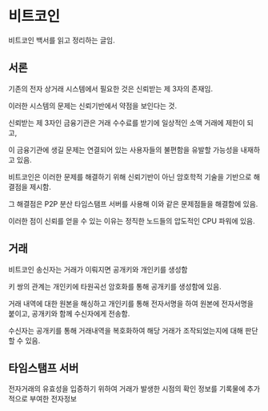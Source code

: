 # 비트코인
비트코인 백서를 읽고 정리하는 글임.

## 서론
기존의 전자 상거래 시스템에서 필요한 것은 신뢰받는 제 3자의 존재임.

이러한 시스템의 문제는 신뢰기반에서 약점을 보인다는 것.

신뢰받는 제 3자인 금융기관은 거래 수수료를 받기에 일상적인 소액 거래에 제한이 되고,

이 금융기관에 생길 문제는 연결되어 있는 사용자들의 불편함을 유발할 가능성을 내재하고 있음.

비트코인은 이러한 문제를 해결하기 위해 신뢰기반이 아닌 암호학적 기술을 기반으로 해결점을 제시함.

그 해결점은 P2P 분산 타임스탬프 서버를 사용해 이와 같은 문제점들을 해결함에 있음.

이러한 점이 신뢰를 얻을 수 있는 이유는 정직한 노드들의 압도적인 CPU 파워에 있음.

## 거래
비트코인 송신자는 거래가 이뤄지면 공개키와 개인키를 생성함

키 쌍의 관계는 개인키에 타원곡선 암호화를 통해 공개키를 생성함에 있음.

거래 내역에 대한 원본을 해싱하고 개인키를 통해 전자서명을 하여 원본에 전자서명을 붙이고, 공개키와 함께 수신자에게 전송함.

수신자는 공개키를 통해 거래내역을 복호화하여 해당 거래가 조작되었는지에 대해 판단할 수 있음.

## 타임스탬프 서버
전자거래의 유효성을 입증하기 위하여 거래가 발생한 시점의 확인 정보를 기록물에 추가적으로 부여한 전자정보
